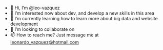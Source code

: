 - 👋 Hi, I’m @leo-vazquez
- 👀 I’m interested now about dev, and develop a new skills in this area
- 🌱 I’m currently learning how to learn more about big data and website development
- 💞️ I’m looking to collaborate on 
- 📫 How to reach me? Just message me at leonardo_vazquez@hotmail.com

<!---
leo-vazquez/leo-vazquez is a ✨ special ✨ repository because its `README.md` (this file) appears on your GitHub profile.
You can click the Preview link to take a look at your changes.
--->
